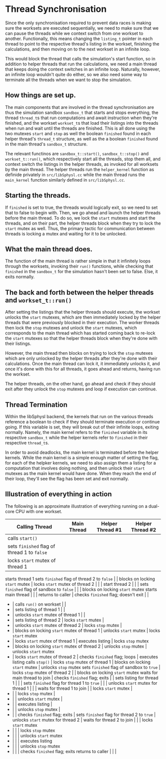# Thread Synchronisation

Since the only synchronisation required to prevent data races is making sure the worksets are executed sequentially, we need to make sure that we can pause the threads while we context switch from one workset to another. Functionally, this means changing the `listing_t` pointer in each thread to point to the respective thread's listing in the workset, finishing the calculations, and then moving on to the next workset in an infinite loop.

This would block the thread that calls the simulation's start function, so in addition to helper threads that run the calculations, we need a main thread that keeps doing the context switches in an infinite loop. Naturally, however, an infinite loop wouldn't quite do either, so we also need some way to terminate all the threads when we want to stop the simulation.

## How things are set up.

The main components that are involved in the thread synchronisation are thus the simulation sandbox `sandbox_t` that starts and stops everything, the thread `thread_t`s that run computations and await instruction when they're finished, and the workset `workset_t`s that load their listings into the threads when run and wait until the threads are finished. This is all done using the two mutexes `start` and `stop` as well the boolean `finished` found in each helper thread's `thread_t` structure, as well as the a boolean `finished` found in the main thread's `sandbox_t` structure.

The relevant functinos are `sandbox_t::start()`, `sandbox_t::stop()` and `workset_t::run()`, which respectively start all the threads, stop them all, and context switch the listings in the helper threads, as invoked for all worksets by the main thread. The helper threads run the `helper_kernel` function as definide privately in `src/libSphysl.cc` while the main thread runs the `main_kernel` function similarly defined in `src/libSphysl.cc`.

## Starting the threads.

If `finished` is set to true, the threads would logically exit, so we need to set that to false to begin with. Then, we go ahead and launch the helper threads before the main thread. To do so, we lock the `start` mutexes and start the threads, and on their part, the helper threads block when they try to lock the `start` mutex as well. Thus, the primary tactic for communication between threads is locking a mutex and waiting for it to be unlocked.

## What the main thread does.

The function of the main thread is rather simple in that it infinitely loops through the worksets, invoking their `run()` functions, while checking that `finished` in the `sandbox_t` for the simulation hasn't been set to false. Else, it exits normally.

## The back and forth between the helper threads and `workset_t::run()`

After setting the listings that the helper threads should execute, the workset unlocks the `start` mutexes, which are then immediately locked by the helper threads that were previously blocked in their execution. The worker threads then lock the `stop` mutexes and unlock the `start` mutexes, which corresponds to the main thread which has started coming back to re-lock the `start` mutexes so that the helper threads block when they're done with their listings.

However, the main thread then blocks on trying to lock the `stop` mutexes which are only unlocked by the helper threads after they're done with their calculations. Once the main thread can lock it, it immediately unlocks it, and once it's done with this for all threads, it goes ahead and returns, having run the workset.

The helper threads, on the other hand, go ahead and check if they should exit after they unlock the `stop` mutexes and loop if execution can continue.

## Thread Termination

Within the libSphysl backend, the kernels that run on the various threads reference a boolean to check if they should terminate execution or continue going. If this variable is set, they will break out of their infinite loops, exiting normally. Namely, the main kernel refers to the `finished` variable in its respective `sandbox_t` while the helper kernels refer to `finished` in their respective `thread_t`s.

In order to avoid deadlocks, the main kernel is terminated before the helper kernels. While the main kernel is a simple enough matter of setting the flag, for each of the helpker kernels, we need to also assign them a listing for a computation that involves doing nothing, and then unlock their `start` mutexes as the main kernel would have done. When they reach the end of their loop, they'll see the flag has been set and exit normally.

## Illustration of everything in action

The following is an approximate illustration of everything running on a dual-core CPU with one workset.

Calling Thread | Main Thread | Helper Thread #1 | Helper Thread #2
--- | --- | --- | ---
calls `start()` | | |
sets `finished` flag of thread 1 to `false` | | |
locks `start` mutex of thread 1 | | |
starts thread 1
sets `finished` flag of thread 2 to `false` | | blocks on locking `start` mutex |
locks `start` mutex of thread 2 | | |
start thread 2 | | |
sets `finished` flag of sandbox to `false` | | | blocks on locking `start` mutex
starts main thread | | |
returns to caller | checks `finished` flag; doesn't exit | |
- | calls `run()` on workset | |
- | sets listing of thread 1 | |
- | unlocks `start` mutex of thread 1 | |
- | sets listing of thread 2 | locks `start` mutex |
- | unlocks `start` mutex of thread 2 | locks `stop` mutex |
- | blocks on locking `start` mutex of thread 1 | unlocks `start` mutex | locks `start` mutex
- | locks `start` mutex of thread 1 | executes listing | locks `stop` mutex
- | blocks on locking `start` mutex of thread 2 | unlocks `stop` mutex | unlocks `start` mutex
- | locks `start` mutex of thread 2 | checks `finished` flag; loops | executes listing
calls `stop()` | locks `stop` mutex of thread 1 | blocks on locking `start` mutex | unlocks `stop` mutex
sets `finished` flag of sandbox to `true` | locks `stop` mutex of thread 2 | | blocks on locking `start` mutex
waits for main thread to join | checks `finished` flag; exits | |
sets listing for thread 1 | | |
sets `finished` flag for thread 1 to `true` | | |
unlocks `start` mutex for thread 1 | | |
waits for thread 1 to join | | locks `start` mutex |
- | | locks `stop` mutex |
- | | unlocks `start` mutex |
- | | executes listing |
- | | unlocks `stop` mutex |
- | | checks `finished` flag; exits |
sets `finished` flag for thread 2 to `true` |
unlocks `start` mutex for thread 2 |
waits for thread 2 to join | | | locks `start` mutex
- | | | locks `stop` mutex
- | | | unlocks `start` mutex
- | | | executes listing
- | | | unlocks `stop` mutex
- | | | checks `finished` flag; exits
returns to caller | | |